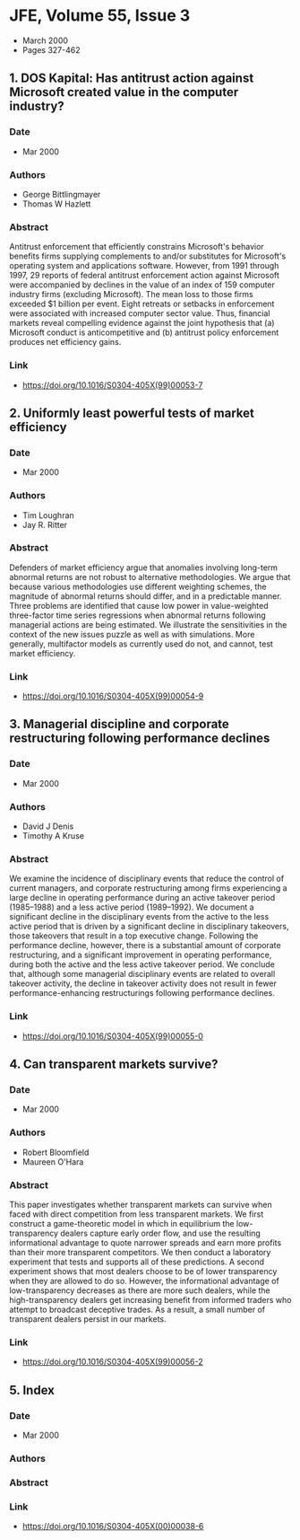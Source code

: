 # JFE, Volume 55, Issue 3
- March 2000
- Pages 327-462

## 1. DOS Kapital: Has antitrust action against Microsoft created value in the computer industry?
### Date
- Mar 2000
### Authors
- George Bittlingmayer
- Thomas W Hazlett
### Abstract
Antitrust enforcement that efficiently constrains Microsoft's behavior benefits firms supplying complements to and/or substitutes for Microsoft's operating system and applications software. However, from 1991 through 1997, 29 reports of federal antitrust enforcement action against Microsoft were accompanied by declines in the value of an index of 159 computer industry firms (excluding Microsoft). The mean loss to those firms exceeded $1 billion per event. Eight retreats or setbacks in enforcement were associated with increased computer sector value. Thus, financial markets reveal compelling evidence against the joint hypothesis that (a) Microsoft conduct is anticompetitive and (b) antitrust policy enforcement produces net efficiency gains.
### Link
- https://doi.org/10.1016/S0304-405X(99)00053-7

## 2. Uniformly least powerful tests of market efficiency
### Date
- Mar 2000
### Authors
- Tim Loughran
- Jay R. Ritter
### Abstract
Defenders of market efficiency argue that anomalies involving long-term abnormal returns are not robust to alternative methodologies. We argue that because various methodologies use different weighting schemes, the magnitude of abnormal returns should differ, and in a predictable manner. Three problems are identified that cause low power in value-weighted three-factor time series regressions when abnormal returns following managerial actions are being estimated. We illustrate the sensitivities in the context of the new issues puzzle as well as with simulations. More generally, multifactor models as currently used do not, and cannot, test market efficiency.
### Link
- https://doi.org/10.1016/S0304-405X(99)00054-9

## 3. Managerial discipline and corporate restructuring following performance declines
### Date
- Mar 2000
### Authors
- David J Denis
- Timothy A Kruse
### Abstract
We examine the incidence of disciplinary events that reduce the control of current managers, and corporate restructuring among firms experiencing a large decline in operating performance during an active takeover period (1985–1988) and a less active period (1989–1992). We document a significant decline in the disciplinary events from the active to the less active period that is driven by a significant decline in disciplinary takeovers, those takeovers that result in a top executive change. Following the performance decline, however, there is a substantial amount of corporate restructuring, and a significant improvement in operating performance, during both the active and the less active takeover period. We conclude that, although some managerial disciplinary events are related to overall takeover activity, the decline in takeover activity does not result in fewer performance-enhancing restructurings following performance declines.
### Link
- https://doi.org/10.1016/S0304-405X(99)00055-0

## 4. Can transparent markets survive?
### Date
- Mar 2000
### Authors
- Robert Bloomfield
- Maureen O'Hara
### Abstract
This paper investigates whether transparent markets can survive when faced with direct competition from less transparent markets. We first construct a game-theoretic model in which in equilibrium the low-transparency dealers capture early order flow, and use the resulting informational advantage to quote narrower spreads and earn more profits than their more transparent competitors. We then conduct a laboratory experiment that tests and supports all of these predictions. A second experiment shows that most dealers choose to be of lower transparency when they are allowed to do so. However, the informational advantage of low-transparency decreases as there are more such dealers, while the high-transparency dealers get increasing benefit from informed traders who attempt to broadcast deceptive trades. As a result, a small number of transparent dealers persist in our markets.
### Link
- https://doi.org/10.1016/S0304-405X(99)00056-2

## 5. Index
### Date
- Mar 2000
### Authors
### Abstract

### Link
- https://doi.org/10.1016/S0304-405X(00)00038-6


